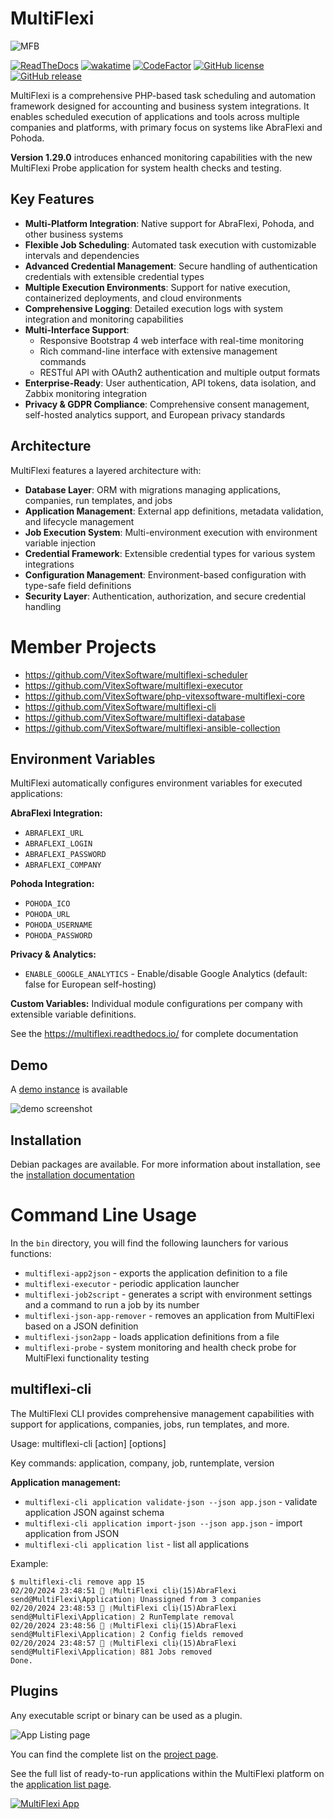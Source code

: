 MultiFlexi
===========

![MFB](multiflexi-social-preview.svg?raw=true)

[![ReadTheDocs](https://readthedocs.org/projects/multiflexi/badge/)](https://multiflexi.readthedocs.io/)
[![wakatime](https://wakatime.com/badge/user/5abba9ca-813e-43ac-9b5f-b1cfdf3dc1c7/project/28a38241-3585-4ce7-b365-d7341c69e635.svg)](https://wakatime.com/badge/user/5abba9ca-813e-43ac-9b5f-b1cfdf3dc1c7/project/28a38241-3585-4ce7-b365-d7341c69e635)
[![CodeFactor](https://www.codefactor.io/repository/github/vitexsoftware/multiflexi/badge)](https://www.codefactor.io/repository/github/vitexsoftware/multiflexi)
[![GitHub license](https://img.shields.io/github/license/VitexSoftware/MultiFlexi)](https://opensource.org/licenses/MIT)
[![GitHub release](https://img.shields.io/github/v/release/VitexSoftware/MultiFlexi)](https://github.com/VitexSoftware/MultiFlexi/releases)

MultiFlexi is a comprehensive PHP-based task scheduling and automation framework designed for accounting and business system integrations. It enables scheduled execution of applications and tools across multiple companies and platforms, with primary focus on systems like AbraFlexi and Pohoda.

**Version 1.29.0** introduces enhanced monitoring capabilities with the new MultiFlexi Probe application for system health checks and testing.

## Key Features

- **Multi-Platform Integration**: Native support for AbraFlexi, Pohoda, and other business systems
- **Flexible Job Scheduling**: Automated task execution with customizable intervals and dependencies
- **Advanced Credential Management**: Secure handling of authentication credentials with extensible credential types
- **Multiple Execution Environments**: Support for native execution, containerized deployments, and cloud environments
- **Comprehensive Logging**: Detailed execution logs with system integration and monitoring capabilities
- **Multi-Interface Support**:
  - Responsive Bootstrap 4 web interface with real-time monitoring
  - Rich command-line interface with extensive management commands
  - RESTful API with OAuth2 authentication and multiple output formats
- **Enterprise-Ready**: User authentication, API tokens, data isolation, and Zabbix monitoring integration
- **Privacy & GDPR Compliance**: Comprehensive consent management, self-hosted analytics support, and European privacy standards

## Architecture

MultiFlexi features a layered architecture with:

- **Database Layer**: ORM with migrations managing applications, companies, run templates, and jobs
- **Application Management**: External app definitions, metadata validation, and lifecycle management
- **Job Execution System**: Multi-environment execution with environment variable injection
- **Credential Framework**: Extensible credential types for various system integrations
- **Configuration Management**: Environment-based configuration with type-safe field definitions
- **Security Layer**: Authentication, authorization, and secure credential handling

# Member Projects

- <https://github.com/VitexSoftware/multiflexi-scheduler>
- <https://github.com/VitexSoftware/multiflexi-executor>
- <https://github.com/VitexSoftware/php-vitexsoftware-multiflexi-core>
- <https://github.com/VitexSoftware/multiflexi-cli>
- <https://github.com/VitexSoftware/multiflexi-database>
- <https://github.com/VitexSoftware/multiflexi-ansible-collection>

## Environment Variables

MultiFlexi automatically configures environment variables for executed applications:

**AbraFlexi Integration:**
- `ABRAFLEXI_URL`
- `ABRAFLEXI_LOGIN`
- `ABRAFLEXI_PASSWORD`
- `ABRAFLEXI_COMPANY`

**Pohoda Integration:**
- `POHODA_ICO`
- `POHODA_URL`
- `POHODA_USERNAME`
- `POHODA_PASSWORD`

**Privacy & Analytics:**
- `ENABLE_GOOGLE_ANALYTICS` - Enable/disable Google Analytics (default: false for European self-hosting)

**Custom Variables:** Individual module configurations per company with extensible variable definitions.

See the <https://multiflexi.readthedocs.io/> for complete documentation


Demo
----

A [demo instance](https://demo.multiflexi.eu/?login=demo&password=demo) is available

![demo screenshot](doc/index-1.10.4.314.png?raw=true)

Installation
------------

Debian packages are available. For more information about installation, see the [installation documentation](INSTALL.md)

Command Line Usage
==================

In the `bin` directory, you will find the following launchers for various functions:

- `multiflexi-app2json` - exports the application definition to a file
- `multiflexi-executor` - periodic application launcher
- `multiflexi-job2script` - generates a script with environment settings and a command to run a job by its number
- `multiflexi-json-app-remover` - removes an application from MultiFlexi based on a JSON definition
- `multiflexi-json2app` - loads application definitions from a file
- `multiflexi-probe` - system monitoring and health check probe for MultiFlexi functionality testing

multiflexi-cli
--------------

The MultiFlexi CLI provides comprehensive management capabilities with support for applications, companies, jobs, run templates, and more.

Usage: multiflexi-cli <command> [action] [options]

Key commands: application, company, job, runtemplate, version

**Application management:**
- `multiflexi-cli application validate-json --json app.json` - validate application JSON against schema
- `multiflexi-cli application import-json --json app.json` - import application from JSON
- `multiflexi-cli application list` - list all applications

Example:

```
$ multiflexi-cli remove app 15
02/20/2024 23:48:51 🌼 ❲MultiFlexi cli⦒(15)AbraFlexi send@MultiFlexi\Application❳ Unassigned from 3 companies
02/20/2024 23:48:53 🌼 ❲MultiFlexi cli⦒(15)AbraFlexi send@MultiFlexi\Application❳ 2 RunTemplate removal
02/20/2024 23:48:56 🌼 ❲MultiFlexi cli⦒(15)AbraFlexi send@MultiFlexi\Application❳ 2 Config fields removed
02/20/2024 23:48:57 🌼 ❲MultiFlexi cli⦒(15)AbraFlexi send@MultiFlexi\Application❳ 881 Jobs removed
Done.
```

Plugins
-------

Any executable script or binary can be used as a plugin.

![App Listing page](docs/source/applisting.png?raw=true)

You can find the complete list on the [project page](https://www.multiflexi.eu/apps.php).

See the full list of ready-to-run applications within the MultiFlexi platform on the [application list page](https://www.multiflexi.eu/apps.php).

[![MultiFlexi App](https://github.com/VitexSoftware/MultiFlexi/blob/main/doc/multiflexi-app.svg)](https://www.multiflexi.eu/apps.php)
